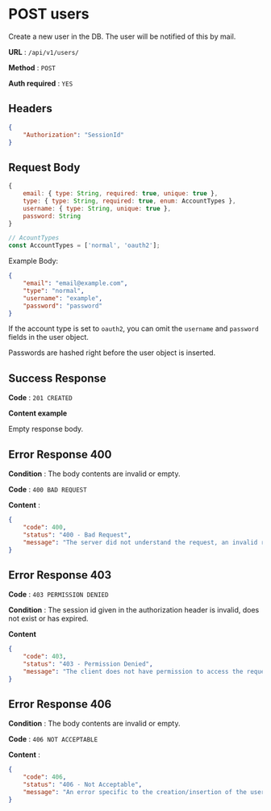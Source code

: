# POST users

Create a new user in the DB. The user will be notified of this by mail.

**URL** : `/api/v1/users/`

**Method** : `POST`

**Auth required** : `YES`

## Headers

```json
{
    "Authorization": "SessionId"
}
```

## Request Body

```js
{
    email: { type: String, required: true, unique: true },
    type: { type: String, required: true, enum: AccountTypes },
    username: { type: String, unique: true },
    password: String
}

// AcountTypes
const AccountTypes = ['normal', 'oauth2'];
```

Example Body:
```json
{
    "email": "email@example.com",
    "type": "normal",
    "username": "example",
    "password": "password"
}
```
If the account type is set to `oauth2`, you can omit the `username`  and `password` fields in the user object.

Passwords are hashed right before the user object is inserted.

## Success Response

**Code** : `201 CREATED`

**Content example**

Empty response body.

## Error Response 400

**Condition** : The body contents are invalid or empty.

**Code** : `400 BAD REQUEST`

**Content** :

```json
{
    "code": 400,
    "status": "400 - Bad Request",
    "message": "The server did not understand the request, an invalid request body or headers may have been given."
}
```

## Error Response 403

**Code** : `403 PERMISSION DENIED`

**Condition** : The session id given in the authorization header is invalid, does not exist or has expired.

**Content**

```json
{
    "code": 403,
    "status": "403 - Permission Denied",
    "message": "The client does not have permission to access the requested resource."
}
```

## Error Response 406

**Condition** : The body contents are invalid or empty.

**Code** : `406 NOT ACCEPTABLE`

**Content** :

```json
{
    "code": 406,
    "status": "406 - Not Acceptable",
    "message": "An error specific to the creation/insertion of the user in the DB."
}
```
